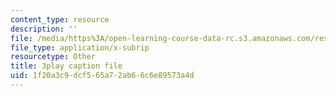 ```yaml
---
content_type: resource
description: ''
file: /media/https%3A/open-learning-course-data-rc.s3.amazonaws.com/res-6-012-introduction-to-probability-spring-2018/1f20a3c9dcf565a72ab66c6e89573a4d_w423ypsUHf0.srt
file_type: application/x-subrip
resourcetype: Other
title: 3play caption file
uid: 1f20a3c9-dcf5-65a7-2ab6-6c6e89573a4d
---
```

